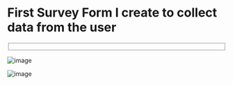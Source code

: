 <h1>First Survey Form I create to collect data from the user</h1>
<div><fieldset></fieldset></div>

![image](https://github.com/user-attachments/assets/e5182146-cbc2-449a-8a3c-4fa572b32cff)

![image](https://github.com/user-attachments/assets/1cf24675-e9f0-4fa6-a03b-99b81aba5808)
